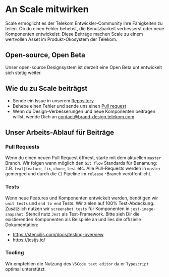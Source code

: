 # An Scale mitwirken

Scale ermöglicht es der Telekom Entwickler-Community ihre Fähigkeiten zu teilen. Ob du einen Fehler behebst, die Benutzbarkeit verbesserst oder neue Komponenten entwickelst: Diese Beiträge machen Scale zu einem wertvollen Asset im Produkt-Ökosystem der Telekom.

## Open-source, Open Beta

Unser open-source Designsystem ist derzeit eine Open Beta unt entwickelt sich stetig weiter.

## Wie du zu Scale beiträgst

- Sende ein Issue in unserem [Repository](https://gitlab.com/scale-ds/scale-telekom)
- Behebe einen Fehler und sende uns einen [Pull request](https://gitlab.com/scale-ds/scale-telekom)
- Wenn du Design-Verbesserungen und neue Komponenten beitragen willst, wende Dich an <a href="mailto:contact@brand-design.telekom.com">contact@brand-design.telekom.com</a>

## Unser Arbeits-Ablauf für Beiträge

### Pull Requests

Wenn du einen neuen Pull Request öffnest, starte mit dem aktuellen `master` Branch. Wir folgen wenn möglich den `Git flow` Standards für Benamung: z.B. `feat|feature`, `fix`, `chore`, `test` etc. Alle Pull-Requests werden in `master` gemerged und durch die `CI` Pipeline im `release` -Branch veröffentlicht.

### Tests

Wenn neue Features und Komponenten entwickelt werden, benötigen wir `unit tests` und `end to end` Tests. Wir zielen auf 100% Test-Abdeckung. Zusätzlich nutzen wir `screenshot tests` für Komponenten in `jest-image-snapshot`. Stencil nutz `Jest` als Test-Framework. Bitte sieh Dir die existierenden Komponenten als Beispiele an und lies die offizielle Dokumentation:

- https://stenciljs.com/docs/testing-overview
- https://jestjs.io/

### Tooling

Wir empfehlen die Nutzung des `VSCode text editor` da er `Typescript` optimal unterstützt.